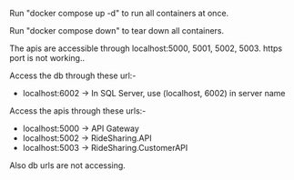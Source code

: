 Run "docker compose up -d" to run all containers at once.

Run "docker compose down" to tear down all containers.

The apis are accessible through localhost:5000, 5001, 5002, 5003. https port is not working..

Access the db through these url:-

- localhost:6002 -> In SQL Server, use (localhost, 6002) in server name

Access the apis through these urls:-

- localhost:5000 -> API Gateway
- localhost:5002 -> RideSharing.API
- localhost:5003 -> RideSharing.CustomerAPI


Also db urls are not accessing.